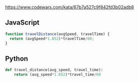 https://www.codewars.com/kata/67b7a527c9f842fd3b02adb8

## JavaScript
```js
function travelDistance(avgSpeed, travelTime) {
  return (avgSpeed*1.852)*travelTime/60;
}
```

## Python
```python
def travel_distance(avg_speed, travel_time):
    return (avg_speed*1.852)*travel_time/60
```